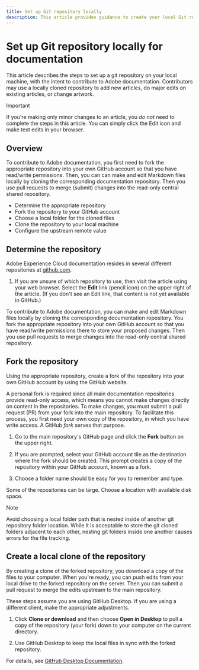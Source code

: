 ```yaml
---
title: Set up Git repository locally
description: This article provides guidance to create your local Git repository and contribute to documentation, including the forking and cloning process.
---
```

# Set up Git repository locally for documentation

This article describes the steps to set up a git repository on your local machine, with the intent to contribute to Adobe documentation. Contributors may use a locally cloned repository to add new articles, do major edits on existing articles, or change artwork.

> [!IMPORTANT]
> If you're making only minor changes to an article, you *do not* need to complete the steps in this article. You can simply click the Edit icon and make text edits in your browser.

## Overview

To contribute to Adobe documentation, you first need to fork the appropriate repository into your own GitHub account so that you have read/write permissions. Then, you can can make and edit Markdown files locally by cloning the corresponding documentation repository. Then you use pull requests to merge (submit) changes into the read-only central shared repository.

* Determine the appropriate repository
* Fork the repository to your GitHub account
* Choose a local folder for the cloned files
* Clone the repository to your local machine
* Configure the upstream remote value

## Determine the repository

Adobe Experience Cloud documentation resides in several different repositories at [github.com](https://www.github.com/adobedocs).

1. If you are unsure of which repository to use, then visit the article using your web browser. Select the **Edit** link (pencil icon) on the upper right of the article. (If you don't see an Edit link, that content is not yet available in GitHub.)

To contribute to Adobe documentation, you can make and edit Markdown files locally by cloning the corresponding documentation repository. You fork the appropriate repository into your own GitHub account so that you have read/write permissions there to store your proposed changes. Then you use pull requests to merge changes into the read-only central shared repository.

<!---
![GitHub Triangle](/assets/git-and-github-initial-setup.png)

If you're new to GitHub, watch the following video for a conceptual overview of the forking and cloning process:

>[!VIDEO https://channel9.msdn.com/Blogs/CoolMoose/Git-Repository-Setup/player]
-->

## Fork the repository

Using the appropriate repository, create a fork of the repository into your own GitHub account by using the GitHub website.

A personal fork is required since all main documentation repositories provide read-only access, which means you cannot make changes directly on content in the repositories. To make changes, you must submit a pull request (PR) from your fork into the main repository. To facilitate this process, you first need your own copy of the repository, in which you have write access. A GitHub *fork* serves that purpose.

1. Go to the main repository's GitHub page and click the **Fork** button on the upper right.

   <!--
   ![GitHub profile example](./media/contribute-get-started-setup-local/fork.png)
   -->

1. If you are prompted, select your GitHub account tile as the destination where the fork should be created. This prompt creates a copy of the repository within your GitHub account, known as a fork.

1. Choose a folder name should be easy for you to remember and type.

Some of the repositories can be large. Choose a location with available disk space.

   > [!NOTE]
   > Avoid choosing a local folder path that is nested inside of another git repository folder location. While it is acceptable to store the git cloned folders adjacent to each other, nesting git folders inside one another causes errors for the file tracking.

## Create a local clone of the repository

By creating a clone of the forked repository, you download a copy of the files to your computer. When you're ready, you can push edits from your local drive to the forked repository on the server. Then you can submit a pull request to merge the edits upstream to the main repository. 

These steps assume you are using GitHub Desktop. If you are using a different client, make the appropriate adjustments.

1. Click **Clone or download** and then choose **Open in Desktop** to pull a copy of the repository (your fork) down to your computer on the current directory.

1. Use GitHub Desktop to keep the local files in sync with the forked repository.

For details, see [GitHub Desktop Documentation](https://help.github.com/desktop/).
